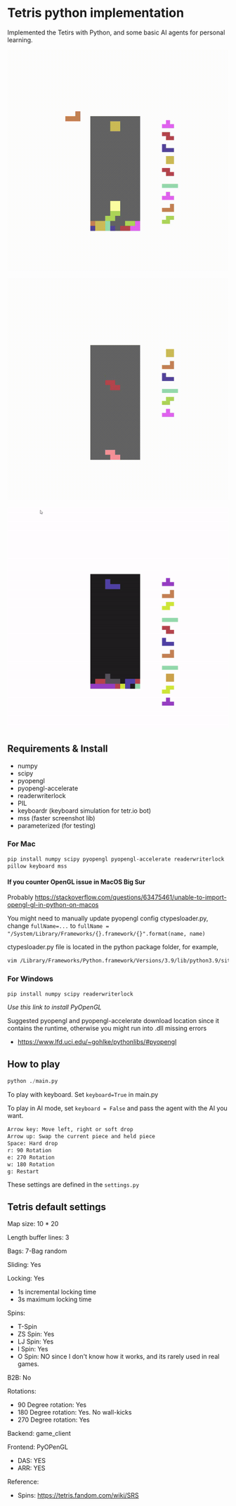 # Tetris python implementation 

Implemented the Tetirs with Python, and some basic AI agents for personal learning.

![demo1.gif](https://github.com/wenlianglaw/Tetris-in-Python/blob/master/gifs/demo1_pc_setup.gif)

![demo2.gif](https://github.com/wenlianglaw/Tetris-in-Python/blob/master/gifs/demo2_normal_play.gif)

![demo3.gif](https://github.com/wenlianglaw/Tetris-in-Python/blob/master/gifs/near_perfect_bot.gif)

## Requirements & Install

- numpy
- scipy
- pyopengl
- pyopengl-accelerate
- readerwriterlock
- PIL
- keyboardr (keyboard simulation for tetr.io bot)
- mss (faster screenshot lib)
- parameterized (for testing)

### For Mac
```
pip install numpy scipy pyopengl pyopengl-accelerate readerwriterlock pillow keyboard mss
```

#### If you counter OpenGL issue in MacOS Big Sur

Probably https://stackoverflow.com/questions/63475461/unable-to-import-opengl-gl-in-python-on-macos

You might need to manually update pyopengl config ctypesloader.py, change
`fullName=...`
to
`fullName = "/System/Library/Frameworks/{}.framework/{}".format(name, name)`

ctypesloader.py file is located in the python package folder, for example,
```bash
vim /Library/Frameworks/Python.framework/Versions/3.9/lib/python3.9/site-packages/OpenGL/platform/ctypesloader.py
```

### For Windows

```
pip install numpy scipy readerwriterlock
```

*Use this link to install PyOpenGL*

Suggested pyopengl and pyopengl-accelerate download location since it contains the runtime, otherwise you might run into .dll missing errors
- https://www.lfd.uci.edu/~gohlke/pythonlibs/#pyopengl

## How to play
```py
python ./main.py
```

To play with keyboard.  Set `keyboard=True` in main.py

To play in AI mode, set `keyboard = False` and pass the agent with
the AI you want.

```
Arrow key: Move left, right or soft drop
Arrow up: Swap the current piece and held piece
Space: Hard drop
r: 90 Rotation
e: 270 Rotation
w: 180 Rotation
g: Restart
```

These settings are defined in the `settings.py`

## Tetris default settings

Map size: 10 * 20

Length buffer lines: 3

Bags: 7-Bag random

Sliding: Yes

Locking: Yes
- 1s incremental locking time
- 3s maximum locking time

Spins:
-  T-Spin
-  ZS Spin: Yes
-  LJ Spin: Yes
-  I Spin: Yes
-  O Spin: NO since I don't know how it works,
     and its rarely used in real games.

B2B: No

Rotations:
- 90 Degree rotation: Yes
- 180 Degree rotation: Yes. No wall-kicks
- 270 Degree rotation: Yes

Backend: game_client

Frontend: PyOPenGL
-  DAS: YES
-  ARR: YES


Reference:

  - Spins: https://tetris.fandom.com/wiki/SRS

